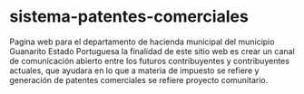 # sistema-patentes-comerciales
Pagina web para el departamento de hacienda municipal del municipio Guanarito Estado Portuguesa
la finalidad de este sitio web es crear un canal de comunicación abierto entre los 
futuros contribuyentes y contribuyentes actuales, que ayudara en lo que a materia de impuesto se refiere y generación de patentes comerciales se refiere proyecto comunitario. 